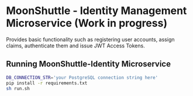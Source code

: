 # MoonShuttle - Identity Management Microservice (Work in progress)

Provides basic functionality such as registering user accounts, assign claims, authenticate them and 
issue JWT Access Tokens. 


## Running MoonShuttle-Identity Microservice

````bash
DB_CONNECTION_STR='your PostgreSQL connection string here'
pip install -r requirements.txt
sh run.sh
````
